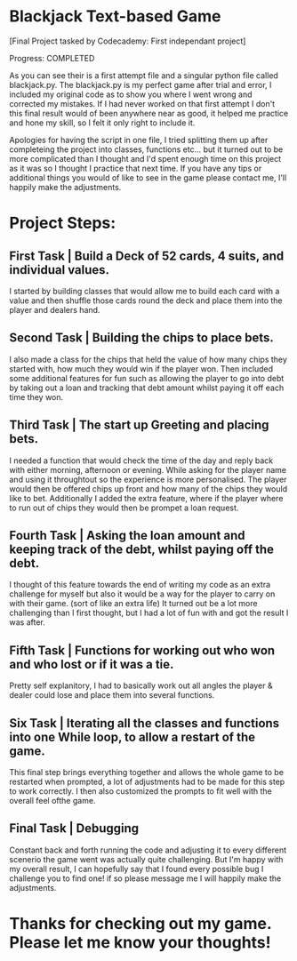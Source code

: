 # Blackjack Text-based Game
[Final Project tasked by Codecademy: First independant project]

Progress: COMPLETED

As you can see their is a first attempt file and a singular python file called blackjack.py.
The blackjack.py is my perfect game after trial and error, I included my original code as to show you where I went wrong and corrected my mistakes. If I had never worked on that first attempt I don't this final result would of been anywhere near as good, it helped me practice and hone my skill, so I felt it only right to include it.

Apologies for having the script in one file, I tried splitting them up after completeing the project into classes, functions etc... but it turned out to be more complicated than I thought and I'd spent enough time on this project as it was so I thought I practice that next time. If you have any tips or additional things you would of like to see in the game please contact me, I'll happily make the adjustments.


# Project Steps:
## First Task | Build a Deck of 52 cards, 4 suits, and individual values.
I started by building classes that would allow me to build each card with a value and then shuffle those cards round the deck and place them into the player and dealers hand.

## Second Task | Building the chips to place bets.
I also made a class for the chips that held the value of how many chips they started with, how much they would win if the player won. Then included some additional features for fun such as allowing the player to go into debt by taking out a loan and tracking that debt amount whilst paying it off each time they won.

## Third Task | The start up Greeting and placing bets.
I needed a function that would check the time of the day and reply back with either morning, afternoon or evening. While asking for the player name and using it throughtout so the experience is more personalised. The player would then be offered chips up front and how many of the chips they would like to bet. Additionally I added the extra feature, where if the player where to run out of chips they would then be prompet a loan request.

## Fourth Task | Asking the loan amount and keeping track of the debt, whilst paying off the debt.
I thought of this feature towards the end of writing my code as an extra challenge for myself but also it would be a way for the player to carry on with their game. (sort of like an extra life) It turned out be a lot more challenging than I first thought, but I had a lot of fun with and got the result I was after.

## Fifth Task | Functions for working out who won and who lost or if it was a tie.
Pretty self explanitory, I had to basically work out all angles the player & dealer could lose and place them into several functions.

## Six Task | Iterating all the classes and functions into one While loop, to allow a restart of the game.
This final step brings everything together and allows the whole game to be restarted when prompted, a lot of adjustments had to be made for this step to work correctly. I then also customized the prompts to fit well with the overall feel ofthe game.

## Final Task | Debugging
Constant back and forth running the code and adjusting it to every different scenerio the game went was actually quite challenging. But I'm happy with my overall result, I can hopefully say that I found every possible bug I challenge you to find one! if so please message me I will happily make the adjustments.

# Thanks for checking out my game. Please let me know your thoughts!